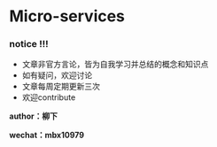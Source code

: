 # Micro-services

### notice !!!

  * 文章非官方言论，皆为自我学习并总结的概念和知识点 
  * 如有疑问，欢迎讨论
  * 文章每周定期更新三次
  * 欢迎contribute

   
**author：柳下**

**wechat：mbx10979**



